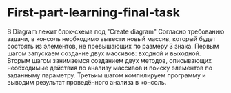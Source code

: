 # First-part-learning-final-task
В Diagram лежит блок-схема под "Create diagram"
Согласно требованию задачи, в консоль необходимо вывести новый массив, который будет состоять из элементов, не превышающих по размеру 3 знака.
Первым шагом запускаем создание двух массивов: входной и выходной.
Вторым шагом занимаемся созданием двух методов, описывающих необходимые действия по анализу массивов и поиску элементов по заданныму параметру.
Третьим шагом компилируем программу и выводим результат проведённого анализа в консоль.
